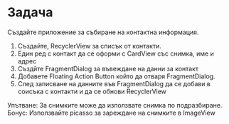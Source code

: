 # Задача

Създайте приложение за събиране на контактна информация.
1. Създайте, RecyclerView за списък от контакти. 
2. Един ред с контакт да се оформи с CardView със снимка, име и адрес
3. Създйте FragmentDialog за въвеждане на данни за контакт
4. Добавете Floating Action Button който да отваря FragmentDialog.
5. След записване на данните във FragmentDialog да се добави в соисъка с контакти и да се обнови RecyclerView

Упътване: За снимките може да използвате снимка по подразбиране.
Бонус: Използвайте picasso за зареждане на снимките в ImageView
